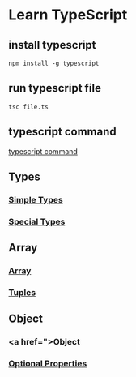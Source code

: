 # Learn TypeScript

## install typescript

```
npm install -g typescript
```
## run typescript file
```
tsc file.ts
```
## typescript command
<a href="">typescript command</a>


## Types
### <a href="https://github.com/ABOBAKAR-IT/Learn-TypeScript/blob/master/Types/simple%20types.md">Simple Types</a>
### <a href="https://github.com/ABOBAKAR-IT/Learn-TypeScript/blob/master/Types/Special%20Types.md">Special Types</a>

## Array
### <a href="https://github.com/ABOBAKAR-IT/Learn-TypeScript/blob/master/Array/array.md">Array</a>
### <a href="">Tuples</a>

## Object
### <a href=">Object</a>
### <a href="">Optional Properties</a>
